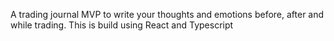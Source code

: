 A trading journal MVP to write your thoughts and emotions before, after and while trading. 
This is build using React and Typescript
